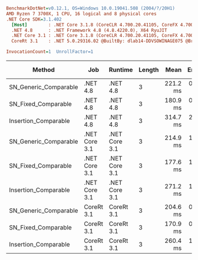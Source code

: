 ``` ini

BenchmarkDotNet=v0.12.1, OS=Windows 10.0.19041.508 (2004/?/20H1)
AMD Ryzen 7 3700X, 1 CPU, 16 logical and 8 physical cores
.NET Core SDK=3.1.402
  [Host]        : .NET Core 3.1.8 (CoreCLR 4.700.20.41105, CoreFX 4.700.20.41903), X64 RyuJIT
  .NET 4.8      : .NET Framework 4.8 (4.8.4220.0), X64 RyuJIT
  .NET Core 3.1 : .NET Core 3.1.8 (CoreCLR 4.700.20.41105, CoreFX 4.700.20.41903), X64 RyuJIT
  CoreRt 3.1    : .NET 5.0.29316.02 @BuiltBy: dlab14-DDVSOWINAGE075 @Branch: master @Commit: 40be8b7e2598b2ccb827fd90cd30c0e2d4496941, X64 AOT

InvocationCount=1  UnrollFactor=1  

```
|                Method |           Job |       Runtime | Length |     Mean |   Error |  StdDev | Gen 0 | Gen 1 | Gen 2 | Allocated |
|---------------------- |-------------- |-------------- |------- |---------:|--------:|--------:|------:|------:|------:|----------:|
| SN_Generic_Comparable |      .NET 4.8 |      .NET 4.8 |      3 | 221.2 ms | 0.72 ms | 0.67 ms |     - |     - |     - |         - |
|   SN_Fixed_Comparable |      .NET 4.8 |      .NET 4.8 |      3 | 180.9 ms | 0.76 ms | 0.67 ms |     - |     - |     - |         - |
|  Insertion_Comparable |      .NET 4.8 |      .NET 4.8 |      3 | 314.7 ms | 2.48 ms | 2.32 ms |     - |     - |     - |         - |
| SN_Generic_Comparable | .NET Core 3.1 | .NET Core 3.1 |      3 | 214.9 ms | 1.52 ms | 1.42 ms |     - |     - |     - |         - |
|   SN_Fixed_Comparable | .NET Core 3.1 | .NET Core 3.1 |      3 | 177.6 ms | 1.61 ms | 1.51 ms |     - |     - |     - |         - |
|  Insertion_Comparable | .NET Core 3.1 | .NET Core 3.1 |      3 | 271.2 ms | 1.72 ms | 1.61 ms |     - |     - |     - |         - |
| SN_Generic_Comparable |    CoreRt 3.1 |    CoreRt 3.1 |      3 | 204.6 ms | 0.50 ms | 0.39 ms |     - |     - |     - |         - |
|   SN_Fixed_Comparable |    CoreRt 3.1 |    CoreRt 3.1 |      3 | 170.9 ms | 0.56 ms | 0.50 ms |     - |     - |     - |         - |
|  Insertion_Comparable |    CoreRt 3.1 |    CoreRt 3.1 |      3 | 260.4 ms | 1.06 ms | 1.00 ms |     - |     - |     - |         - |
